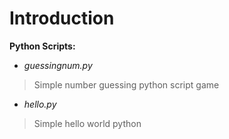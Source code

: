 Introduction
=
**Python Scripts:**
- *guessingnum.py*
>Simple number guessing python script game
- *hello.py*
>Simple hello world python
